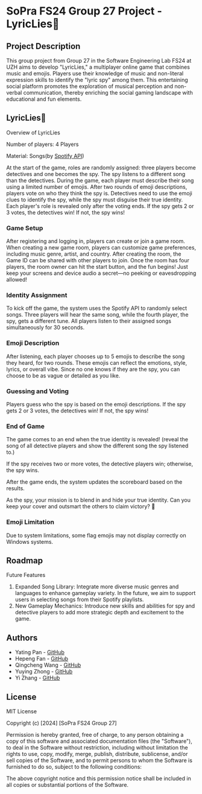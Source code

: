 # SoPra FS24 Group 27 Project - LyricLies🎵

## Project Description
This group project from Group 27 in the Software Engineering Lab FS24 at UZH aims to develop "LyricLies," a multiplayer online game that combines music and emojis. Players use their knowledge of music and non-literal expression skills to identify the "lyric spy" among them. This entertaining social platform promotes the exploration of musical perception and non-verbal communication, thereby enriching the social gaming landscape with educational and fun elements.

## LyricLies🎵

Overview of LyricLies

Number of players: 4 Players

Material: Songs(by [Spotify API](https://developer.spotify.com/documentation/web-api))

At the start of the game, roles are randomly assigned: three players become detectives and one becomes the spy. The spy listens to a different song than the detectives. During the game, each player must describe their song using a limited number of emojis. After two rounds of emoji descriptions, players vote on who they think the spy is. Detectives need to use the emoji clues to identify the spy, while the spy must disguise their true identity. Each player's role is revealed only after the voting ends. If the spy gets 2 or 3 votes, the detectives win! If not, the spy wins!

### Game Setup
After registering and logging in, players can create or join a game room. When creating a new game room, players can customize game preferences, including music genre, artist, and country. After creating the room, the Game ID can be shared with other players to join. Once the room has four players, the room owner can hit the start button, and the fun begins! Just keep your screens and device audio a secret—no peeking or eavesdropping allowed!

### Identity Assignment
To kick off the game, the system uses the Spotify API to randomly select songs. Three players will hear the same song, while the fourth player, the spy, gets a different tune. All players listen to their assigned songs simultaneously for 30 seconds.

### Emoji Description
After listening, each player chooses up to 5 emojis to describe the song they heard, for two rounds. These emojis can reflect the emotions, style, lyrics, or overall vibe. Since no one knows if they are the spy, you can choose to be as vague or detailed as you like.

### Guessing and Voting
Players guess who the spy is based on the emoji descriptions. If the spy gets 2 or 3 votes, the detectives win! If not, the spy wins!

### End of Game
The game comes to an end when the true identity is revealed! (reveal the song of all detective players and show the different song the spy listened to.)

If the spy receives two or more votes, the detective players win; otherwise, the spy wins.

After the game ends, the system updates the scoreboard based on the results.

As the spy, your mission is to blend in and hide your true identity. Can you keep your cover and outsmart the others to claim victory? 🤔

### Emoji Limitation
Due to system limitations, some flag emojis may not display correctly on Windows systems.


## Roadmap
Future Features
1. Expanded Song Library: Integrate more diverse music genres and languages to enhance gameplay variety. In the future, we aim to support users in selecting songs from their Spotify playlists.
2. New Gameplay Mechanics: Introduce new skills and abilities for spy and detective players to add more strategic depth and excitement to the game.


## Authors
- Yating Pan - [GitHub](https://github.com/YatingPan)
- Hepeng Fan - [GitHub](https://github.com/HepengFan)
- Qingcheng Wang - [GitHub](https://github.com/QingchengWan)
- Yuying Zhong - [GitHub](https://github.com/YuyingZhong)
- Yi Zhang - [GitHub](https://github.com/imyizhang)


## License
MIT License

Copyright (c) [2024] [SoPra FS24 Group 27]

Permission is hereby granted, free of charge, to any person obtaining a copy
of this software and associated documentation files (the "Software"), to deal
in the Software without restriction, including without limitation the rights
to use, copy, modify, merge, publish, distribute, sublicense, and/or sell
copies of the Software, and to permit persons to whom the Software is
furnished to do so, subject to the following conditions:

The above copyright notice and this permission notice shall be included in all
copies or substantial portions of the Software.

